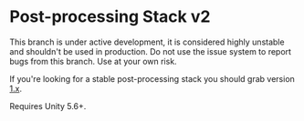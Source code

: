 # Post-processing Stack v2

This branch is under active development, it is considered highly unstable and shouldn't be used in production. Do not use the issue system to report bugs from this branch. Use at your own risk.

If you're looking for a stable post-processing stack you should grab version [1.x](https://github.com/Unity-Technologies/PostProcessing/tree/v1).

Requires Unity 5.6+.